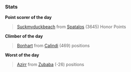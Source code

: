

### Stats

**Point scorer of the day**
>[Suckmyduckbeach](/#/character/Spatalos/892975) from [Spatalos](/#/ranking/Spatalos)  (3645) Honor Points


**Climber of the day**
>[Bonhart](/#/character/Calindi/586061) from [Calindi](/#/ranking/Calindi)  (469) positions


**Worst of the day**
>[Azirr](/#/character/Zubaba/272136) from [Zubaba](/#/ranking/Zubaba)  (-26) positions


